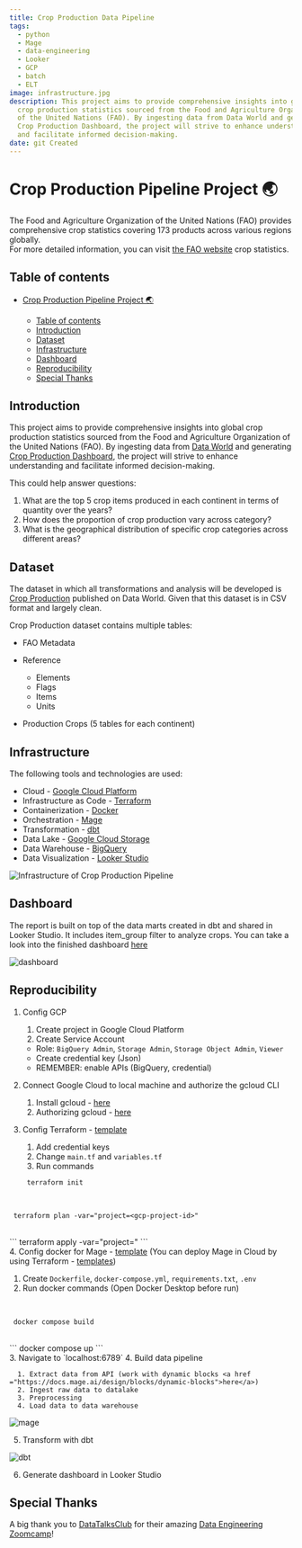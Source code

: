```yaml
---
title: Crop Production Data Pipeline
tags:
  - python
  - Mage
  - data-engineering
  - Looker
  - GCP
  - batch
  - ELT
image: infrastructure.jpg
description: This project aims to provide comprehensive insights into global
  crop production statistics sourced from the Food and Agriculture Organization
  of the United Nations (FAO). By ingesting data from Data World and generating
  Crop Production Dashboard, the project will strive to enhance understanding
  and facilitate informed decision-making.
date: git Created
---
```

# Crop Production Pipeline Project 🌏

The Food and Agriculture Organization of the United Nations (FAO) provides comprehensive crop statistics covering 173 products across various regions globally. <br>
For more detailed information, you can visit <a href = "https://www.fao.org/faostat/en/#data">the FAO website</a> crop statistics.

## Table of contents

* [Crop Production Pipeline Project 🌏](#crop-production-pipeline-project-)

  * [Table of contents](#table-of-contents)
  * [Introduction](#introduction)
  * [Dataset](#dataset)
  * [Infrastructure](#infrastructure)
  * [Dashboard](#dashboard)
  * [Reproducibility](#reproducibility)
  * [Special Thanks](#special-thanks)

## Introduction

This project aims to provide comprehensive insights into global crop production statistics sourced from the Food and Agriculture Organization of the United Nations (FAO). By ingesting data from <a href = "https://data.world/agriculture/crop-production">Data World</a> and generating <a href = "https://lookerstudio.google.com/reporting/f62e4703-b18e-491c-97f5-c34551975fa4">Crop Production Dashboard</a>, the project will strive to enhance understanding and facilitate informed decision-making. <br>

This could help answer questions:

<ol>
    <li>What are the top 5 crop items produced in each continent in terms of quantity over the years?</li>
    <li>How does the proportion of crop production vary across category?</li>
    <li>What is the geographical distribution of specific crop categories across different areas?</li>
</ol>

## Dataset

The dataset in which all transformations and analysis will be developed is <a href = "https://data.world/agriculture/crop-production">Crop Production</a> published on Data World. Given that this dataset is in CSV format and largely clean. <br>

Crop Production dataset contains multiple tables:

* FAO Metadata
* Reference

  * Elements
  * Flags
  * Items
  * Units
* Production Crops (5 tables for each continent)

## Infrastructure

The following tools and technologies are used:

* Cloud - <a href = "https://cloud.google.com/?hl=en">Google Cloud Platform</a>
* Infrastructure as Code - <a href = "https://www.terraform.io/">Terraform</a>
* Containerization - <a href = "https://www.docker.com/">Docker</a>
* Orchestration - <a href = "https://www.mage.ai/">Mage</a>
* Transformation - <a href = "https://cloud.getdbt.com/">dbt</a>
* Data Lake - <a href = "https://cloud.google.com/storage?hl=en">Google Cloud Storage</a>
* Data Warehouse - <a href = "https://cloud.google.com/bigquery?hl=en">BigQuery</a>
* Data Visualization - <a href = "https://lookerstudio.google.com/">Looker Studio</a>

![Infrastructure of Crop Production Pipeline](infrastructure.jpg "Infrastructure of Crop Production Pipelin")

## Dashboard

The report is built on top of the data marts created in dbt and shared in Looker Studio. It includes item_group filter to analyze crops. You can take a look into the finished dashboard <a href = "https://lookerstudio.google.com/reporting/f62e4703-b18e-491c-97f5-c34551975fa4">here</a>

![dashboard](dashboard.png "Dashboard")

## Reproducibility

1. Config GCP

   1. Create project in Google Cloud Platform
   2. Create Service Account

   * Role: `BigQuery Admin`, `Storage Admin`, `Storage Object Admin`, `Viewer`
   * Create credential key (Json)
   * REMEMBER: enable APIs (BigQuery, credential)
2. Connect Google Cloud to local machine and authorize the gcloud CLI

   1. Install gcloud - <a href = "https://cloud.google.com/sdk/docs/install">here</a>
   2. Authorizing gcloud - <a href = "https://cloud.google.com/sdk/docs/authorizing">here</a>
3. Config Terraform - <a href = "https://github.com/DataTalksClub/data-engineering-zoomcamp/tree/main/01-docker-terraform/1_terraform_gcp/terraform/terraform_with_variables">template</a> 

   1. Add credential keys
   2. Change `main.tf` and `variables.tf`
   3. Run commands

   ```
    terraform init
   ```
<br>

   ```
    terraform plan -var="project=<gcp-project-id>"
   ```
<br>
   ```
    terraform apply -var="project=<gcp-project-id>"
   ```
<br>
4. Config docker for Mage - <a href = "https://github.com/mage-ai/mage-zoomcamp">template</a> (You can deploy Mage in Cloud by using Terraform - <a href="https://github.com/mage-ai/mage-ai-terraform-templates">templates</a>)

   1. Create `Dockerfile`, `docker-compose.yml`, `requirements.txt`, `.env`
   2. Run docker commands (Open Docker Desktop before run)
<br>

   ```
    docker compose build
   ```
<br>
   ```
    docker compose up
   ```
<br>
   3. Navigate to `localhost:6789`
   4. Build data pipeline

      1. Extract data from API (work with dynamic blocks <a href ="https://docs.mage.ai/design/blocks/dynamic-blocks">here</a>)
      2. Ingest raw data to datalake
      3. Preprocessing
      4. Load data to data warehouse

![mage](mage.png "ELT in Mage")

5. Transform with dbt

![dbt](dbt.jpg "Data modelling")

6. Generate dashboard in Looker Studio

## Special Thanks

A big thank you to <a href = "https://github.com/DataTalksClub">DataTalksClub</a> for their amazing <a href="https://github.com/DataTalksClub/data-engineering-zoomcamp">Data Engineering Zoomcamp</a>!
